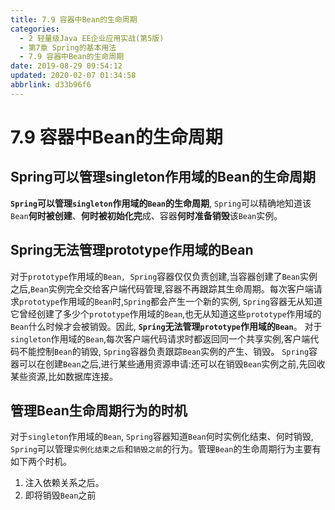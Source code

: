 ```yaml
---
title: 7.9 容器中Bean的生命周期
categories: 
  - 2 轻量级Java EE企业应用实战(第5版)
  - 第7章 Spring的基本用法
  - 7.9 容器中Bean的生命周期
date: 2019-08-29 09:54:12
updated: 2020-02-07 01:34:58
abbrlink: d33b96f6
---
```

# 7.9 容器中Bean的生命周期 #
## Spring可以管理singleton作用域的Bean的生命周期 ##
**`Spring`可以管理`singleton`作用域的`Bean`的生命周期**, `Spring`可以精确地知道该`Bean`**何时被创建**、**何时被初始化完**成、容器**何时准备销毁**该`Bean`实例。
## Spring无法管理prototype作用域的Bean ##
对于`prototype`作用域的`Bean, Spring`容器仅仅负责创建,当容器创建了`Bean`实例之后,`Bean`实例完全交给客户端代码管理,容器不再跟踪其生命周期。每次客户端请求`prototype`作用域的`Bean`时,`Spring`都会产生一个新的实例, `Spring`容器无从知道它曾经创建了多少个`prototype`作用域的`Bean`,也无从知道这些`prototype`作用域的`Bean`什么时候才会被销毁。因此, **`Spring`无法管理`prototype`作用域的`Bean`**。
对于`singleton`作用域的`Bean`,每次客户端代码请求时都返回同一个共享实例,客户端代码不能控制`Bean`的销毁, `Spring`容器负责跟踪`Bean`实例的产生、销毁。 `Spring`容器可以在创建`Bean`之后,进行某些通用资源申请:还可以在销毁`Bean`实例之前,先回收某些资源,比如数据库连接。
## 管理Bean生命周期行为的时机 ##
对于`singleton`作用域的`Bean`, `Spring`容器知道`Bean`何时实例化结束、何时销毁, `Spring`可以管理`实例化结束之后`和`销毁之前`的行为。管理`Bean`的生命周期行为主要有如下两个时机。
1. 注入依赖关系之后。
2. 即将销毁`Bean`之前



